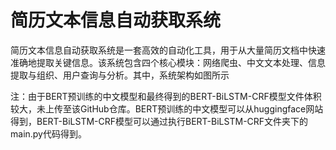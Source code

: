 # 简历文本信息自动获取系统

简历文本信息自动获取系统是一套高效的自动化工具，用于从大量简历文档中快速准确地提取关键信息。该系统包含四个核心模块：网络爬虫、中文文本处理、信息提取与组织、用户查询与分析。其中，系统架构如图所示

注：由于BERT预训练的中文模型和最终得到的BERT-BiLSTM-CRF模型文件体积较大，未上传至该GitHub仓库。BERT预训练的中文模型可以从huggingface网站得到，BERT-BiLSTM-CRF模型可以通过执行BERT-BiLSTM-CRF文件夹下的main.py代码得到。
